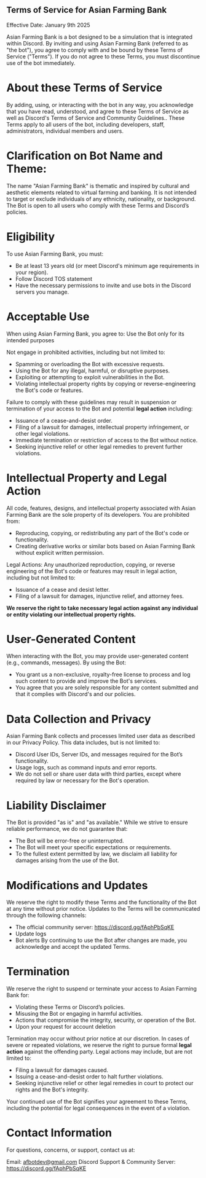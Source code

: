 ## Terms of Service for Asian Farming Bank
Effective Date: January 9th 2025

Asian Farming Bank is a bot designed to be a simulation that is integrated within Discord.  By inviting and using Asian Farming Bank (referred to as "the bot"), you agree to comply with and be bound by these Terms of Service ("Terms"). If you do not agree to these Terms, you must discontinue use of the bot immediately. 

# About these Terms of Service
By adding, using, or interacting with the bot in any way, you acknowledge that you have read, understood, and agree to these Terms of Service as well as Discord's Terms of Service and Community Guidelines.. These Terms apply to all users of the bot, including developers, staff, administrators, individual members and users. 

# Clarification on Bot Name and Theme:  
The name "Asian Farming Bank" is thematic and inspired by cultural and aesthetic elements related to virtual farming and banking. It is not intended to target or exclude individuals of any ethnicity, nationality, or background. The Bot is open to all users who comply with these Terms and Discord’s policies.

# Eligibility
To use Asian Farming Bank, you must:
  - Be at least 13 years old (or meet Discord's minimum age requirements in your region).
  - Follow Discord TOS statement
  - Have the necessary permissions to invite and use bots in the Discord servers you manage.

# Acceptable Use
When using Asian Farming Bank, you agree to:
Use the Bot only for its intended purposes

Not engage in prohibited activities, including but not limited to:
  - Spamming or overloading the Bot with excessive requests.
  - Using the Bot for any illegal, harmful, or disruptive purposes.
  - Exploiting or attempting to exploit vulnerabilities in the Bot.
  - Violating intellectual property rights by copying or reverse-engineering the Bot's code or features.

Failure to comply with these guidelines may result in suspension or termination of your access to the Bot and potential **legal action** including:
  - Issuance of a cease-and-desist order.
  - Filing of a lawsuit for damages, intellectual property infringement, or other legal violations.
  - Immediate termination or restriction of access to the Bot without notice.
  - Seeking injunctive relief or other legal remedies to prevent further violations.

# Intellectual Property and Legal Action
All code, features, designs, and intellectual property associated with Asian Farming Bank are the sole property of its developers. You are prohibited from:
  - Reproducing, copying, or redistributing any part of the Bot's code or functionality.
  - Creating derivative works or similar bots based on Asian Farming Bank without explicit written permission.

Legal Actions:
Any unauthorized reproduction, copying, or reverse engineering of the Bot's code or features may result in legal action, including but not   limited to:
  - Issuance of a cease and desist letter.
  - Filing of a lawsuit for damages, injunctive relief, and attorney fees.

**We reserve the right to take necessary legal action against any individual or entity violating our intellectual property rights.**

# User-Generated Content
When interacting with the Bot, you may provide user-generated content (e.g., commands, messages). By using the Bot:
  - You grant us a non-exclusive, royalty-free license to process and log such content to provide and improve the Bot's services.
  - You agree that you are solely responsible for any content submitted and that it complies with Discord's and our policies.

# Data Collection and Privacy
Asian Farming Bank collects and processes limited user data as described in our Privacy Policy. This data includes, but is not limited to:
  - Discord User IDs, Server IDs, and messages required for the Bot’s functionality.
  - Usage logs, such as command inputs and error reports.
  - We do not sell or share user data with third parties, except where required by law or necessary for the Bot's operation.

# Liability Disclaimer
The Bot is provided "as is" and "as available." While we strive to ensure reliable performance, we do not guarantee that:
  - The Bot will be error-free or uninterrupted.
  - The Bot will meet your specific expectations or requirements.
  - To the fullest extent permitted by law, we disclaim all liability for damages arising from the use of the Bot.

# Modifications and Updates
We reserve the right to modify these Terms and the functionality of the Bot at any time without prior notice. Updates to the Terms will be communicated through the following channels:
  - The official community server: https://discord.gg/fAphPbSqKE
  - Update logs
  - Bot alerts
By continuing to use the Bot after changes are made, you acknowledge and accept the updated Terms.

# Termination
We reserve the right to suspend or terminate your access to Asian Farming Bank for:
  - Violating these Terms or Discord’s policies.
  - Misusing the Bot or engaging in harmful activities.
  - Actions that compromise the integrity, security, or operation of the Bot.
  - Upon your request for account deletion

Termination may occur without prior notice at our discretion. In cases of severe or repeated violations, we reserve the right to pursue formal **legal action** against the offending party. Legal actions may include, but are not limited to:
  - Filing a lawsuit for damages caused.
  - Issuing a cease-and-desist order to halt further violations.
  - Seeking injunctive relief or other legal remedies in court to protect our rights and the Bot's integrity.

Your continued use of the Bot signifies your agreement to these Terms, including the potential for legal consequences in the event of a violation.

# Contact Information
For questions, concerns, or support, contact us at:

Email: afbotdev@gmail.com
Discord Support & Community Server: https://discord.gg/fAphPbSqKE
